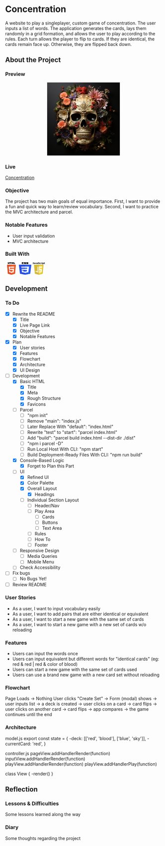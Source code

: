 # Concentration

A website to play a singleplayer, custom game of concentration. The user inputs a list of words. The application generates the cards, lays them randomly in a grid formation, and allows the user to play according to the rules. Each turn allows the player to flip to cards. If they are identical, the cards remain face up. Otherwise, they are flipped back down.

## About the Project

### Preview

<div align='center'>
    <img src='./README/project-preview.png'>
</div>

### Live

<a href='https://erreurdesyntaxe.github.io/concentration/'>Concentration</a>

### Objective

The project has two main goals of equal importance. First, I want to provide a fun and quick way to learn/review vocabulary. Second, I want to practice the MVC architecture and parcel.

### Notable Features

- User input validation
- MVC architecture

### Built With

<img src='./README/html5-logo.svg' style='width:40px; height: 40px' >
<img src='./README/css3-logo.svg' style='width:40px; height: 40px' >
<img src='./README/javascript-logo.svg' style='width:40px; height: 40px' >
<!-- <img src='./README/webpack-logo.svg' style='width:40px; height: 40px' > -->
<!-- <img src='./README/parcel.ico' style='width:40px; height: 40px' > -->

## Development

### To Do

- [x] Rewrite the README
  - [x] Title
  - [x] Live Page Link
  - [x] Objective
  - [x] Notable Features
- [x] Plan
  - [x] User stories
  - [x] Features
  - [x] Flowchart
  - [x] Architecture
  - [x] UI Design
- [ ] Development
  - [x] Basic HTML
    - [x] Title
    - [x] Meta
    - [x] Rough Structure
    - [x] Favicons
  - [ ] Parcel
    - [ ] "npm init"
    - [ ] Remove "main": "index.js"
    - [ ] Later Replace With "default": "index.html"
    - [ ] Rewrite "test" to "start": "parcel index.html"
    - [ ] Add "build": "parcel build index.html --dist-dir ./dist"
    - [ ] "npm i parcel -D"
    - [ ] Run Local Host With CLI: "npm start"
    - [ ] Build Deployment-Ready Files With CLI: "npm run build"
  - [x] Console-Based Logic
    - [x] Forget to Plan this Part
  - [ ] UI
    - [x] Refined UI
    - [x] Color Palette
    - [x] Overall Layout
      - [x] Headings
    - [ ] Individual Section Layout
      - [ ] Header/Nav
      - [ ] Play Area
        - [ ] Cards
        - [ ] Buttons
        - [ ] Text Area
      - [ ] Rules
      - [ ] How To
      - [ ] Footer
  - [ ] Responsive Design
    - [ ] Media Queries
    - [ ] Mobile Menu
  - [ ] Check Accessibility
- [ ] Fix bugs
  - [ ] No Bugs Yet!
- [ ] Review README

### User Stories

- As a user, I want to input vocabulary easily
- As a user, I want to add pairs that are either identical or equivalent
- As a user, I want to start a new game with the same set of cards
- As a user, I want to start a new game with a new set of cards w/o reloading

### Features

- Users can input the words once
- Users can input equivalent but different words for "identical cards" (eg: red & red | red & color of blood)
- Users can start a new game with the same set of cards used
- Users can use a brand new game with a new card set without reloading

### Flowchart

Page Loads -> Nothing
User clicks "Create Set" -> Form (modal) shows -> user inputs list -> a deck is created -> user clicks on a card -> card flips -> user clicks on another card -> card flips -> app compares -> the game continues until the end

### Architecture

model.js
export const state = {
-deck: [['red', 'blood'], ['blue', 'sky']],
-currentCard: 'red',
}

controller.js
pageView.addHandlerRender(function)
inputView.addHandlerRender(function)
playView.addHandlerRender(function)
playView.addHandlerPlay(function)

class View {
-render()
}

## Reflection

### Lessons & Difficulties

Some lessons learned along the way

### Diary

Some thoughts regarding the project
